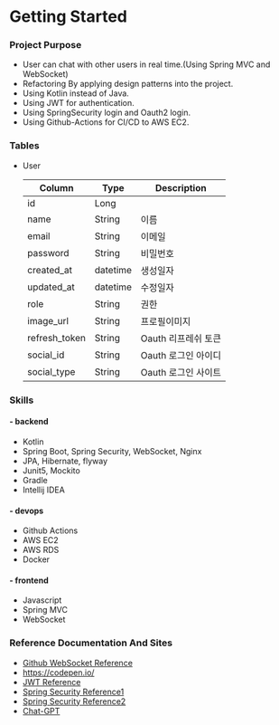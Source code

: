 # Getting Started

### Project Purpose

- User can chat with other users in real time.(Using Spring MVC and WebSocket)
- Refactoring By applying design patterns into the project.
- Using Kotlin instead of Java.
- Using JWT for authentication.
- Using SpringSecurity login and Oauth2 login.
- Using Github-Actions for CI/CD to AWS EC2.



### Tables

- User

  | Column        | Type     | Description   |
  |---------------|----------|---------------|
  | id            | Long     |               |
  | name          | String   | 이름            |
  | email         | String   | 이메일           |
  | password      | String   | 비밀번호          |
  | created_at    | datetime | 생성일자          |
  | updated_at    | datetime | 수정일자          |
  | role          | String   | 권한            |
  | image_url     | String   | 프로필이미지        |
  | refresh_token | String   | Oauth 리프레쉬 토큰  |
  | social_id     | String   | Oauth 로그인 아이디 |
  | social_type   | String   | Oauth 로그인 사이트 |



### Skills

#### - backend
* Kotlin
* Spring Boot, Spring Security, WebSocket, Nginx
* JPA, Hibernate, flyway
* Junit5, Mockito
* Gradle
* Intellij IDEA

#### - devops
* Github Actions
* AWS EC2
* AWS RDS
* Docker

#### - frontend
* Javascript
* Spring MVC
* WebSocket



### Reference Documentation And Sites

* [Github WebSocket Reference](https://github.com/dailycodebuffer/Spring-MVC-Tutorials/blob/master/spring-websocket)
* https://codepen.io/
* [JWT Reference](https://github.com/Tienisto/spring-boot-kotlin/tree/master/rest-jwt-jpa)
* [Spring Security Reference1](https://github.com/thombergs/code-examples/tree/master/spring-security/getting-started)
* [Spring Security Reference2](https://spring.io/guides/gs/securing-web)
* [Chat-GPT](https://chat.openai.com/)
